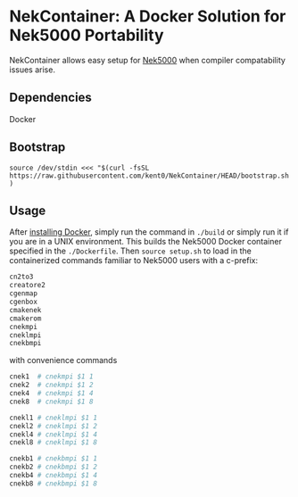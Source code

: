 # NekContainer: A Docker Solution for Nek5000 Portability

NekContainer allows easy setup for [Nek5000](https://nek5000.mcs.anl.gov) when compiler compatability issues arise.

## Dependencies

Docker

## Bootstrap

`source /dev/stdin <<< "$(curl -fsSL https://raw.githubusercontent.com/kent0/NekContainer/HEAD/bootstrap.sh)`

## Usage

After [installing Docker](https://docs.docker.com/engine/install/), simply run the command in `./build` or simply run it if you are in a UNIX environment. This builds the Nek5000 Docker container specified in the `./Dockerfile`. Then `source setup.sh` to load in the containerized commands familiar to Nek5000 users with a c-prefix:

```bash
cn2to3
creatore2
cgenmap
cgenbox
cmakenek
cmakerom
cnekmpi
cneklmpi
cnekbmpi
```

with convenience commands

```bash
cnek1  # cnekmpi $1 1
cnek2  # cnekmpi $1 2
cnek4  # cnekmpi $1 4
cnek8  # cnekmpi $1 8

cnekl1 # cneklmpi $1 1
cnekl2 # cneklmpi $1 2
cnekl4 # cneklmpi $1 4
cnekl8 # cneklmpi $1 8

cnekb1 # cnekbmpi $1 1
cnekb2 # cnekbmpi $1 2
cnekb4 # cnekbmpi $1 4
cnekb8 # cnekbmpi $1 8
```
